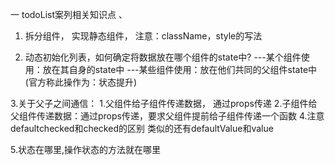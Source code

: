 一 todoList案列相关知识点
、
1. 拆分组件， 实现静态组件， 注意：className，style的写法

2. 动态初始化列表，如何确定将数据放在哪个组件的state中?
    ---某个组件使用：放在其自身的state中
    ---某些组件使用：放在他们共同的父组件state中(官方称此操作为：状态提升)

3.关于父子之间通信：
    1.父组件给子组件传递数据， 通过props传递
    2.子组件给父组件传递数据：通过props传递，要求父组件提前给子组件传递一个函数
4.注意defaultchecked和checked的区别 类似的还有defaultValue和value

5.状态在哪里,操作状态的方法就在哪里